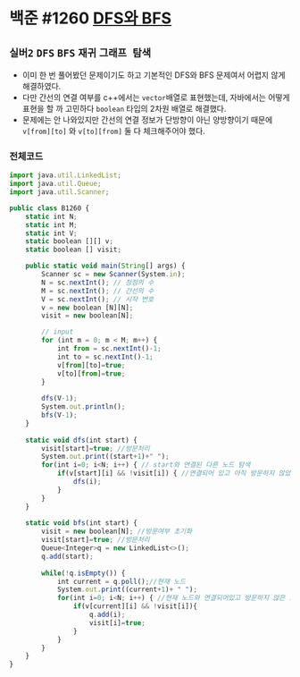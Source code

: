 # 백준 #1260 [DFS와 BFS](https://www.acmicpc.net/problem/1260)
`실버2` `DFS` `BFS` `재귀` `그래프 탐색`
---
- 이미 한 번 풀어봤던 문제이기도 하고 기본적인 DFS와 BFS 문제여서 어렵지 않게 해결하였다.
- 다만 간선의 연결 여부를 c++에서는 `vector`배열로 표현했는데, 자바에서는 어떻게 표현을 할 까 고민하다 `boolean` 타입의 2차원 배열로 해결했다.
- 문제에는 안 나와있지만 간선의 연결 정보가 단방향이 아닌 양방향이기 때문에 `v[from][to]` 와 `v[to][from]` 둘 다 체크해주어야 했다.

### 전체코드
```jsx
import java.util.LinkedList;
import java.util.Queue;
import java.util.Scanner;

public class B1260 {
	static int N;
	static int M;
	static int V;
	static boolean [][] v;
	static boolean [] visit;

	public static void main(String[] args) {
		Scanner sc = new Scanner(System.in);
		N = sc.nextInt(); // 정점의 수
		M = sc.nextInt(); // 간선의 수
		V = sc.nextInt(); // 시작 번호
		v = new boolean [N][N];
		visit = new boolean[N];

		// input
		for (int m = 0; m < M; m++) {
			int from = sc.nextInt()-1;
			int to = sc.nextInt()-1;
			v[from][to]=true;
			v[to][from]=true;
		}
		
		dfs(V-1);
		System.out.println();
		bfs(V-1);
	}
	
	static void dfs(int start) {
		visit[start]=true; //방문처리
		System.out.print((start+1)+" ");
		for(int i=0; i<N; i++) { // start와 연결된 다른 노드 탐색
			if(v[start][i] && !visit[i]) { //연결되어 있고 아직 방문하지 않았다면
				dfs(i);
			}
		}
	}
	
	static void bfs(int start) {
		visit = new boolean[N]; //방문여부 초기화
		visit[start]=true; //방문처리
		Queue<Integer>q = new LinkedList<>();
		q.add(start);
		
		while(!q.isEmpty()) {
			int current = q.poll();//현재 노드
			System.out.print((current+1)+ " ");
			for(int i=0; i<N; i++) { //현재 노드와 연결되어있고 방문하지 않은 노드 탐색
				if(v[current][i] && !visit[i]){ 
					q.add(i);
					visit[i]=true;
				}
			}
		}
	}
}

```
